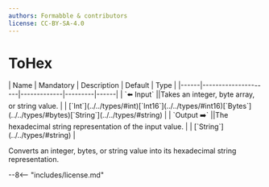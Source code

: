 ```yaml
---
authors: Formabble & contributors
license: CC-BY-SA-4.0
---
```



# ToHex

<div class="sh-parameters" markdown="1">
| Name | Mandatory | Description | Default | Type |
|------|---------------------|-------------|---------|------|
| `⬅️ Input` ||Takes an integer, byte array, or string value. | | [`Int`](../../types/#int)[`Int16`](../../types/#int16)[`Bytes`](../../types/#bytes)[`String`](../../types/#string) |
| `Output ➡️` ||The hexadecimal string representation of the input value. | | [`String`](../../types/#string) |

</div>

Converts an integer, bytes, or string value into its hexadecimal string representation.

--8<-- "includes/license.md"

